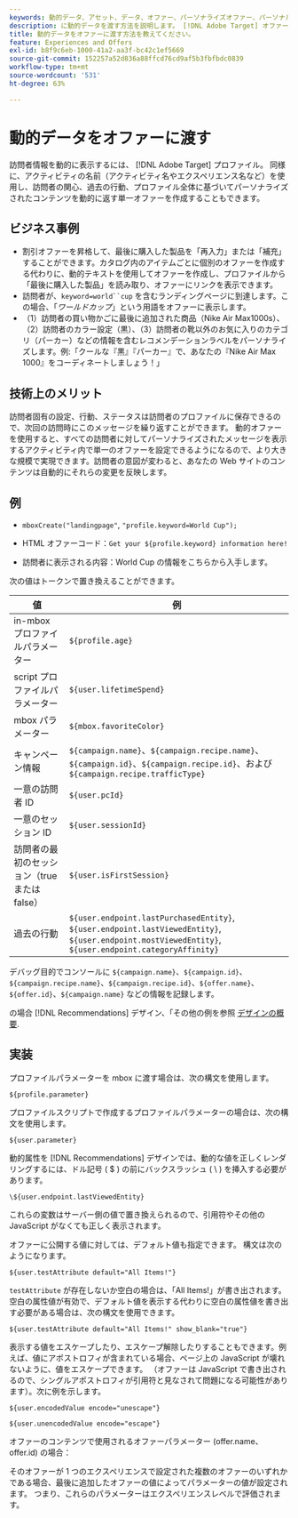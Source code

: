 ```yaml
---
keywords: 動的データ、アセット、データ、オファー、パーソナライズオファー、パーソナルオファー、トークン置換
description: に動的データを渡す方法を説明します。 [!DNL Adobe Target] オファー。
title: 動的データをオファーに渡す方法を教えてください。
feature: Experiences and Offers
exl-id: b8f9c6eb-1000-41a2-aa3f-bc42c1ef5669
source-git-commit: 152257a52d836a88ffcd76cd9af5b3fbfbdc0839
workflow-type: tm+mt
source-wordcount: '531'
ht-degree: 63%

---
```


# 動的データをオファーに渡す

訪問者情報を動的に表示するには、 [!DNL Adobe Target] プロファイル。 同様に、アクティビティの名前（アクティビティ名やエクスペリエンス名など）を使用し、訪問者の関心、過去の行動、プロファイル全体に基づいてパーソナライズされたコンテンツを動的に返す単一オファーを作成することもできます。

## ビジネス事例

* 割引オファーを昇格して、最後に購入した製品を「再入力」または「補充」することができます。カタログ内のアイテムごとに個別のオファーを作成する代わりに、動的テキストを使用してオファーを作成し、プロファイルから「最後に購入した製品」を読み取り、オファーにリンクを表示できます。
* 訪問者が、`keyword=world``cup` を含むランディングページに到達します。この場合、「*ワールドカップ*」という用語をオファーに表示します。
* （1）訪問者の買い物かごに最後に追加された商品（Nike Air Max1000s）、（2）訪問者のカラー設定（黒）、（3）訪問者の靴以外のお気に入りのカテゴリ（パーカー）などの情報を含むレコメンデーションラベルをパーソナライズします。例:「クールな『黒』『パーカー』で、あなたの『Nike Air Max 1000』をコーディネートしましょう！」

## 技術上のメリット

訪問者固有の設定、行動、ステータスは訪問者のプロファイルに保存できるので、次回の訪問時にこのメッセージを繰り返すことができます。 動的オファーを使用すると、すべての訪問者に対してパーソナライズされたメッセージを表示するアクティビティ内で単一のオファーを設定できるようになるので、より大きな規模で実現できます。訪問者の意図が変わると、あなたの Web サイトのコンテンツは自動的にそれらの変更を反映します。

## 例

* `mboxCreate("landingpage"`, `"profile.keyword=World Cup");`

* HTML オファーコード：`Get your ${profile.keyword} information here!`
* 訪問者に表示される内容：World Cup の情報をこちらから入手します。

次の値はトークンで置き換えることができます。

| 値 | 例 |
|--- |--- |
| in-mbox プロファイルパラメーター | `${profile.age}` |
| script プロファイルパラメーター | `${user.lifetimeSpend}` |
| mbox パラメーター | `${mbox.favoriteColor}` |
| キャンペーン情報 | `${campaign.name}`、`${campaign.recipe.name}`、`${campaign.id}`、`${campaign.recipe.id}`、および `${campaign.recipe.trafficType}` |
| 一意の訪問者 ID | `${user.pcId}` |
| 一意のセッション ID | `${user.sessionId}` |
| 訪問者の最初のセッション（true または false） | `${user.isFirstSession}` |
| 過去の行動 | `${user.endpoint.lastPurchasedEntity}`, `${user.endpoint.lastViewedEntity}`, `${user.endpoint.mostViewedEntity}`, `${user.endpoint.categoryAffinity}` |

デバッグ目的でコンソールに `${campaign.name}`、`${campaign.id}`、`${campaign.recipe.name}`、`${campaign.recipe.id}`、`${offer.name}`、`${offer.id}`、`${campaign.name}` などの情報を記録します。

の場合 [!DNL Recommendations] デザイン、「その他の例を参照 [デザインの概要](/help/main/c-recommendations/c-design-overview/design-overview.md).

## 実装

プロファイルパラメーターを mbox に渡す場合は、次の構文を使用します。

`${profile.parameter}`

プロファイルスクリプトで作成するプロファイルパラメーターの場合は、次の構文を使用します。

`${user.parameter}`

動的属性を [!DNL Recommendations] デザインでは、動的な値を正しくレンダリングするには、ドル記号 ( $ ) の前にバックスラッシュ ( \ ) を挿入する必要があります。

`\${user.endpoint.lastViewedEntity}`

これらの変数はサーバー側の値で置き換えられるので、引用符やその他の JavaScript がなくても正しく表示されます。

オファーに公開する値に対しては、デフォルト値も指定できます。 構文は次のようになります。

`${user.testAttribute default="All Items!"}`

`testAttribute` が存在しないか空白の場合は、「All Items!」が書き出されます。 空白の属性値が有効で、デフォルト値を表示する代わりに空白の属性値を書き出す必要がある場合は、次の構文を使用できます。

`${user.testAttribute default="All Items!" show_blank="true"}`

表示する値をエスケープしたり、エスケープ解除したりすることもできます。例えば、値にアポストロフィが含まれている場合、ページ上の JavaScript が壊れないように、値をエスケープできます。 （オファーは JavaScript で書き出されるので、シングルアポストロフィが引用符と見なされて問題になる可能性があります）。次に例を示します。

`${user.encodedValue encode="unescape"}`

`${user.unencodedValue encode="escape"}`

オファーのコンテンツで使用されるオファーパラメーター (offer.name、offer.id) の場合：

そのオファーが 1 つのエクスペリエンスで設定された複数のオファーのいずれかである場合、最後に追加したオファーの値によってパラメーターの値が設定されます。 つまり、これらのパラメーターはエクスペリエンスレベルで評価されます。